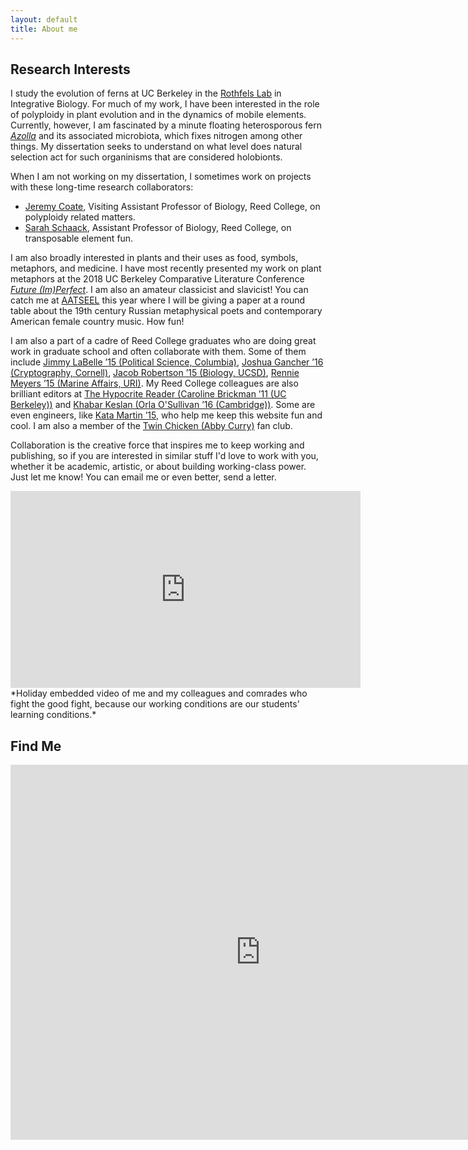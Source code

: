 ```yaml
---
layout: default
title: About me
---
```

## Research Interests

I study the evolution of ferns at UC Berkeley in the [Rothfels Lab](https://rothfelslab.berkeley.edu/) in Integrative Biology. For much of my work, I have been interested in the role of polyploidy in plant evolution and in the dynamics of mobile elements. Currently, however, I am fascinated by a minute floating heterosporous fern [*Azolla*](https://btiscience.org/explore-bti/news/post/fern-tastic-genomes-in-nature-plants/) and its associated microbiota, which fixes nitrogen among other things. My dissertation seeks to understand on what level does natural selection act for such organinisms that are considered holobionts.

When I am not working on my dissertation, I sometimes work on projects with these long-time research collaborators:
- [Jeremy Coate](https://sites.google.com/site/coatejeremy/), Visiting Assistant Professor of Biology, Reed College, on polyploidy related matters.
- [Sarah Schaack](https://sites.google.com/site/schaackwork/), Assistant Professor of Biology, Reed College, on transposable element fun. 

I am also broadly interested in plants and their uses as food, symbols, metaphors, and medicine.
I have most recently presented my work on plant metaphors at the 2018 UC Berkeley Comparative Literature Conference [*Future (Im)Perfect*](https://futureimperfectconf.wordpress.com/). I am also an amateur classicist and slavicist! You can catch me at [AATSEEL](https://www.aatseel.org/program) this year where I will be giving a paper at a round table about the 19th century Russian metaphysical poets and contemporary American female country music. How fun!

I am also a part of a cadre of Reed College graduates who are doing great work in graduate school and often collaborate with them. Some of them include [Jimmy LaBelle ’15 (Political Science, Columbia)](https://polisci.columbia.edu/content/james-william-labelle), [Joshua Gancher ’16 (Cryptography, Cornell)](https://www.initc3.org/people.html), [Jacob Robertson ’15 (Biology, UCSD)](https://www.researchgate.net/profile/Jacob_Robertson3), [Rennie Meyers ’15 (Marine Affairs, URI)](https://builtfromcrookedtimber.com/about/hello/). My Reed College colleagues are also brilliant editors at [The Hypocrite Reader (Caroline Brickman ’11 (UC Berkeley))](http://hypocritereader.com/) and [Khabar Keslan (Orla O'Sullivan ’16 (Cambridge))](https://www.khabarkeslan.com/). Some are even engineers, like [Kata Martin ’15](https://katamartin.com/), who help me keep this website fun and cool. I am also a member of the [Twin Chicken (Abby Curry)](http://jamescurryiv.com/) fan club.

Collaboration is the creative force that inspires me to keep working and publishing, so if you are interested in similar stuff I'd love to work with you, whether it be academic, artistic, or about building working-class power. Just let me know! You can email me or even better, send a letter. 

<iframe width="560" height="315" src="https://www.youtube.com/embed/8wsjlsghPH8" frameborder="0" allow="accelerometer; autoplay; encrypted-media; gyroscope; picture-in-picture" allowfullscreen></iframe>
*Holiday embedded video of me and my colleagues and comrades who fight the good fight, because our working conditions are our students' learning conditions.*

## Find Me
<iframe src="
https://calendar.google.com/calendar/embed?src=michael_song%40berkeley.edu&ctz=America/Los_Angeles
" style="border: 0" width="800" height="600" frameborder="0" scrolling="no"></iframe>
